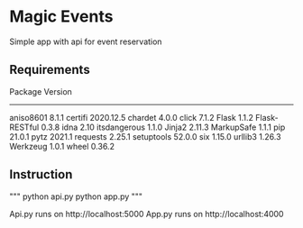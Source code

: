 # Magic Events

Simple app with api for event reservation

## Requirements

Package       Version
------------- ---------
aniso8601     8.1.1
certifi       2020.12.5
chardet       4.0.0
click         7.1.2
Flask         1.1.2
Flask-RESTful 0.3.8
idna          2.10
itsdangerous  1.1.0
Jinja2        2.11.3
MarkupSafe    1.1.1
pip           21.0.1
pytz          2021.1
requests      2.25.1
setuptools    52.0.0
six           1.15.0
urllib3       1.26.3
Werkzeug      1.0.1
wheel         0.36.2

## Instruction

"""
python api.py
python app.py
"""

Api.py runs on http://localhost:5000
App.py runs on http://localhost:4000
